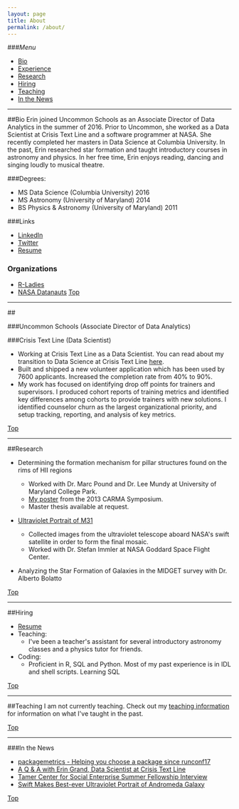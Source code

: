 ```yaml
---
layout: page
title: About
permalink: /about/
---
```


###<a name="top"></a>*Menu*
* [Bio](#info)
* [Experience](#experience)
* [Research](#research)
* [Hiring](#hire)
* [Teaching](#teaching)
* [In the News](#press)

---

##<a name="info"></a>Bio
Erin joined Uncommon Schools as an Associate Director of Data Analytics in the summer of 2016. Prior to Uncommon, she worked as a Data Scientist at Crisis Text Line and a software programmer at NASA. She recently completed her masters in Data Science at Columbia University. In the past, Erin researched star formation and taught introductory courses in astronomy and physics. In her free time, Erin enjoys reading, dancing and singing loudly to musical theatre.


###Degrees: 
* MS Data Science (Columbia University) 2016
* MS Astronomy (University of Maryland) 2014
* BS Physics & Astronomy  (University of Maryland) 2011

###Links
* [LinkedIn](https://www.linkedin.com/in/eringrand)
* [Twitter](https://www.twitter.com/astroeringrand)
* [Resume](https://www.dropbox.com/s/8vit837qrfepnpq/resume.pdf?dl=0)


### Organizations
* [R-Ladies](https://rladies.org/)
* [NASA Datanauts](https://open.nasa.gov/explore/datanauts/)
[Top](#top)



---
##<a name="experience"></a>

###Uncommon Schools (Associate Director of Data Analytics)


###Crisis Text Line (Data Scientist)
* Working at Crisis Text Line as a Data Scientist. You can read about my transition to Data Science at Crisis Text Line [here](http://datascience.columbia.edu/q-erin-grand-data-scientist-crisis-text-line).
* Built and shipped a new volunteer application which has been used by 7600 applicants. Increased the completion rate from 40% to 90%.
* My work has focused on identifying drop off points for trainers and supervisors. I produced cohort reports of training metrics and identified key differences among cohorts to provide trainers with new solutions. I identified counselor churn as the largest organizational priority, and setup tracking, reporting, and analysis of key metrics.

[Top](#top)

---
##<a name="research"></a>Research
* Determining the formation mechanism for pillar structures found on the rims of HII regions  
	* Worked with Dr. Marc Pound and Dr. Lee Mundy at University of Maryland College Park.
	* [My poster](https://kicp-workshops.uchicago.edu/carma2013/depot/poster-grand-erin.pdf) from the 2013 CARMA Symposium.
	* Master thesis available at request. 

* [Ultraviolet Portrait of M31](http://www.nasa.gov/mission_pages/swift/bursts/uv_andromeda.html)
	* Collected images from the ultraviolet telescope aboard NASA's swift satellite in order to
	form the final mosaic.
	* Worked with Dr. Stefan Immler at NASA Goddard Space Flight Center.

* Analyzing the Star Formation of Galaxies in the MIDGET survey with Dr. Alberto Bolatto

[Top](#top)

---

##<a name="hire"></a>Hiring
* [Resume](https://www.dropbox.com/s/8vit837qrfepnpq/resume.pdf?dl=0)
* Teaching:
	*  I've been a teacher's assistant for several introductory astronomy classes 
	and a physics tutor for friends. 
* Coding:
	* Proficient in R, SQL and Python. Most of my past experience is in IDL and shell scripts. Learning SQL

[Top](#top)

---

##<a name="teaching"></a>Teaching
I am not currently teaching.  Check out my [teaching information](https://eringrand.github.io/teaching/) for information on what I've taught in the past.

[Top](#top)

---
		
###<a name="press"></a>In the News

* [packagemetrics - Helping you choose a package since runconf17](https://ropensci.org/blog/blog/2017/06/27/packagemetrics)
* [A Q & A with Erin Grand, Data Scientist at Crisis Text Line](http://datascience.columbia.edu/q-erin-grand-data-scientist-crisis-text-line)
* [Tamer Center for Social Enterprise Summer Fellowship Interview](http://columbiasocialenterprise.org/sesummerfellows/student/erin-grand/)
* [Swift Makes Best-ever Ultraviolet Portrait of Andromeda Galaxy](http://www.nasa.gov/mission_pages/swift/bursts/uv_andromeda.html)

[Top](#top)


